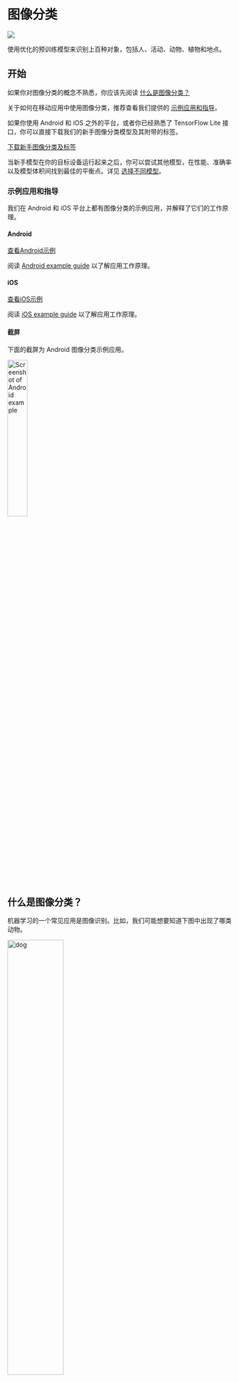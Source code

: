 # 图像分类

<img src="../images/image.png" class="attempt-right">

使用优化的预训练模型来识别上百种对象，包括人、活动、动物、植物和地点。

## 开始

如果你对图像分类的概念不熟悉，你应该先阅读 <a href="#what_is_image_classification">什么是图像分类？</a>

关于如何在移动应用中使用图像分类，推荐查看我们提供的 <a href="#example_applications_and_guides">示例应用和指导</a>。

如果你使用 Android 和 iOS 之外的平台，或者你已经熟悉了 TensorFlow Lite 接口，你可以直接下载我们的新手图像分类模型及其附带的标签。

<a class="button button-primary" href="https://storage.googleapis.com/download.tensorflow.org/models/tflite/mobilenet_v1_1.0_224_quant_and_labels.zip">下载新手图像分类及标签</a>

当新手模型在你的目标设备运行起来之后，你可以尝试其他模型，在性能、准确率以及模型体积间找到最佳的平衡点。详见 <a href="#choose_a_different_model">选择不同模型</a>。

### 示例应用和指导

我们在 Android 和 iOS 平台上都有图像分类的示例应用，并解释了它们的工作原理。

#### Android

<a class="button button-primary" href="https://github.com/tensorflow/examples/tree/master/lite/examples/image_classification/android">查看Android示例</a>

阅读 [Android example guide](android.md) 以了解应用工作原理。

#### iOS

<a class="button button-primary" href="https://github.com/tensorflow/examples/tree/master/lite/examples/image_classification/ios.md">查看iOS示例</a>

阅读 [iOS example guide](ios.md) 以了解应用工作原理。

#### 截屏

下面的截屏为 Android 图像分类示例应用。

<img src="images/android_banana.png" alt="Screenshot of Android example" width="30%">

## 什么是图像分类？

机器学习的一个常见应用是图像识别。比如，我们可能想要知道下图中出现了哪类动物。

<img src="images/dog.png" alt="dog" width="50%">

预测图像类别的任务被称为 _图像分类_ 。训练图像分类模型的目的是识别各类图像。比如，一个模型可能被训练用于识别三种动物的特征：兔子、仓鼠和狗。

当我们提供一张新的图片给模型时，它会输出这张图片含有这三种动物的概率。以下是一个输出示例：

<table style="width: 40%;">
  <thead>
    <tr>
      <th>动物种类</th>
      <th>概率</th>
    </tr>
  </thead>
  <tbody>
    <tr>
      <td>兔子</td>
      <td>0.07</td>
    </tr>
    <tr>
      <td>仓鼠</td>
      <td>0.02</td>
    </tr>
    <tr>
      <td style="background-color: #fcb66d;">狗</td>
      <td style="background-color: #fcb66d;">0.91</td>
    </tr>
  </tbody>
</table>

基于输出，我们能够看到分类模型预测出，这张图片有很大概率表示的是一条狗。

注意：图像分类只能告诉你图片里出现的类别及其概率，并且只能是被训练过的类别。它不能告诉你图片里对象的位置或者名称。
如果你需要识别图片里对象的名称及位置，你应该使用 <a href="../object_detection/overview.md">物体检测</a> 模型。

### 训练、标签和推断

在训练中，用图像和其对应的 _标签_ 投喂一个图像分类模型。每个标签是一个概念或种类的名字。这个模型就要学会去识别这些标签。

给予足够多的训练数据（通常一个标签对应数以百计的图片），这个图像分类模型就能够学习去预测新的图片是否属于训练数据中的某些种类。这个预测的过程被称为 _推断_ 。

为了执行推断，一张图片被输入进模型中。接着，模型将输出一串代表概率的数组，元素大小介于 0 和 1 之间。结合我们的示例模型，这个过程可能如下所示：

<table style="width: 60%">
  <tr style="border-top: 0px;">
    <td style="width: 40%"><img src="images/dog.png" alt="dog"></td>
    <td style="width: 20%; font-size: 2em; vertical-align: middle; text-align: center;">→</td>
    <td style="width: 40%; vertical-align: middle; text-align: center;">[0.07, 0.02, 0.91]</td>
</table>

输出中的每个数字都对应训练数据中的一个标签。将我们的输出和这三个训练标签关联，我们能够看出，这个模型预测了这张图片中的对象有很大概率是一条狗。

<table style="width: 40%;">
  <thead>
    <tr>
      <th>标签</th>
      <th>概率</th>
    </tr>
  </thead>
  <tbody>
    <tr>
      <td>兔子</td>
      <td>0.07</td>
    </tr>
    <tr>
      <td>仓鼠</td>
      <td>0.02</td>
    </tr>
    <tr>
      <td style="background-color: #fcb66d;">狗</td>
      <td style="background-color: #fcb66d;">0.91</td>
    </tr>
  </tbody>
</table>

你可能注意到这些概率的总和（兔子，仓鼠和狗的概率）是 1。这是多分类模型的常见输出。（详见：<a href="https://developers.google.com/machine-learning/crash-course/multi-class-neural-networks/softmax">Softmax</a>）

### 模糊不清的结果

既然概率的总和总是等于 1，那么如果这张图片没有被模型识别出来，也就是不属于被训练的种类，你可能会发现它的几个标签都没有特别大的概率。

比如，下表可能表示了一个模糊不清的结果：

<table style="width: 40%;">
  <thead>
    <tr>
      <th>标签</th>
      <th>概率</th>
    </tr>
  </thead>
  <tbody>
    <tr>
      <td>兔子</td>
      <td>0.31</td>
    </tr>
    <tr>
      <td>仓鼠</td>
      <td>0.35</td>
    </tr>
    <tr>
      <td>狗</td>
      <td>0.34</td>
    </tr>
  </tbody>
</table>

### 使用和限制

我们提供的这些图形分类模型对单标签分类很有用。单标签分类是指预测图像最有可能表示的某一个标签。这些模型被训练用于识别 1000 类图像。完整的标签列表：<a href="https://storage.googleapis.com/download.tensorflow.org/models/tflite/mobilenet_v1_1.0_224_quant_and_labels.zip">模型压缩包</a>

如果你想要训练模型识别新的类别：<a href="#customize_model">自定义模型</a>.

针对以下使用案例，你应该采用不同的模型：

<ul>
  <li>预测图片里的一个或多个对象的种类和位置（详见：<a href="../object_detection/overview.md">物体检测</a>）</li>
  <li>预测图像的组成，比如主体与背景（详见：<a href="../segmentation/overview.md">分割</a>）</li>
</ul>


当新手模型在你的目标设备运行起来之后，你可以尝试其他模型，在性能、准确率以及模型体积间找到最佳的平衡点。详见：<a href="#choose_a_different_model">选择不同模型</a>。

## 选择不同模型

我们的 <a href="../../guide/hosted_models.md">模型列表</a> 中有许多图像分类模型供你选择。
你应该在它们的性能、准确率和模型体积之间进行权衡，以选择对你来说最优的模型。

### 性能

我们根据在同样的硬件条件下，一个模型执行推断所花费的时间来衡量性能。时间越短，模型越快。

你需要的性能取决于你的应用。对实时视频这类应用来说，性能可能非常重要。因为需要在下一帧绘制完之前及时分析每一帧（例如：推断用时必须少于 33 ms 才能实时推断 30 fps 的视频流）。

我们经过量化的MobileNet 模型的性能范围为 3.7 ms 至 80.3 ms。

### 准确率

我们根据模型正确分类图像的频率来衡量准确度。比如，一个准确率为 60% 的模型平均有 60% 的时间能正确分类一张图片。

我们的 <a href="../../guide/hosted_models.md">模型列表</a> 提供 Top-1 和 Top-5 准确率数据。Top-1 是指模型输出正确标签的概率为最高的频率。Top-5 是指模型输出正确标签的概率在前五的频率。

我们经过量化的 MobileNet 模型的准确率范围为 64.4% 至 89.9%。

### 体积

磁盘上模型的体积因其性能和准确性而异。体积可能对移动开发（可能影响应用的下载体积）或者硬件开发（可用存储可能是有限的）很重要。

我们经过量化的 MobileNet 模型的准确率范围为 0.5 Mb 至 3.4 Mb。

### 模型结构

<a href="../../guide/hosted_models.md">模型列表</a> 中的模型有不同的结构，从模型名可以看出，比如，你可以选择 MobileNet、Inception 或者其他的结构。

模型的结构影响它的性能、准确率和体积。我们提供的模型都是用同样的数据训练的，意味着你可以通过我们提供的统计数据对比这些模型，来选择最适合你的应用的。

注意：我们提供的图像分类模型接受的输入尺寸不同。有些模型将其标注在文件名上。比如，Mobilenet_V1_1.0_224 模型接受 224x224 像素的输入。<br /><br />
所有模型都要求每个像素有三个颜色通道（红、绿、蓝）。经过量化的模型中每个通道需要 1 个字节，浮点模型中每个通道需要 4 个字节。<br /><br />
我们的 <a href="android.md">Android</a> 和 <a href="ios.md">iOS</a> 代码样本展示了如何将全尺寸相机图像处理为每个模型需要的格式。

## 自定义模型

我们提供的预训练模型被训练用于识别 1000 类图像。完整的标签列表：<a href="https://storage.googleapis.com/download.tensorflow.org/models/tflite/mobilenet_v1_1.0_224_quant_and_labels.zip">模型压缩包</a>。

你能使用 _迁移学习_ 技术来再训练(re-train)一个模型，以识别新的类别。比如你能再训练一个模型来区分不同品种的树，尽管原始训练数据中并没有树。为了达到这个目的，你的每个新标签都需要一组训练图片。

学习如何实现迁移学习：<a href="https://codelabs.developers.google.com/codelabs/recognize-flowers-with-tensorflow-on-android/#0">用 TensorFlow 识别花卉</a> codelab。
